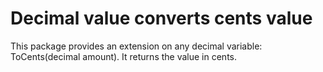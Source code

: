 # Decimal value converts cents value

This package provides an extension on any decimal variable: ToCents(decimal amount). It returns the value in cents.